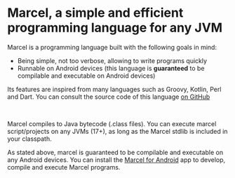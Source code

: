 # Marcel, a simple and efficient programming language for any JVM

Marcel is a programming language built with the following goals in mind:
- Being simple, not too verbose, allowing to write programs quickly
- Runnable on Android devices (this language is **guaranteed** to be compilable and executable on Android devices)

Its features are inspired from many languages such as Groovy, Kotlin, Perl and Dart. You can consult the source code of
this language [on GitHub](https://github.com/tambapps/marcel)

<br/>

Marcel compiles to Java bytecode (.class files). You can execute marcel script/projects on any JVMs (17+), as long as the Marcel stdlib is included
in your classpath.

As stated above, marcel is guaranteed to be compilable and executable on any Android devices. You can install the [Marcel for Android](https://play.google.com/store/apps/details?id=com.tambapps.marcel.android.marshell)
app to develop, compile and execute Marcel programs.


